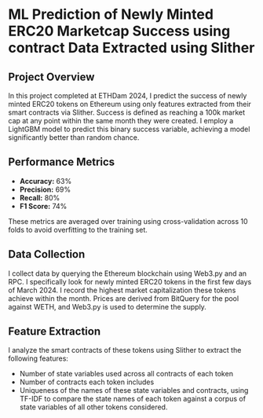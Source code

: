 #  ML Prediction of Newly Minted ERC20 Marketcap Success using contract Data Extracted using Slither

## Project Overview
In this project completed at ETHDam 2024, I predict the success of newly minted ERC20 tokens on Ethereum using only features extracted from their smart contracts via Slither. Success is defined as reaching a 100k market cap at any point within the same month they were created. I employ a LightGBM model to predict this binary success variable, achieving a model significantly better than random chance.

## Performance Metrics
- **Accuracy:** 63%
- **Precision:** 69%
- **Recall:** 80%
- **F1 Score:** 74%

These metrics are averaged over training using cross-validation across 10 folds to avoid overfitting to the training set.

## Data Collection
I collect data by querying the Ethereum blockchain using Web3.py and an RPC. I specifically look for newly minted ERC20 tokens in the first few days of March 2024. I record the highest market capitalization these tokens achieve within the month. Prices are derived from BitQuery for the pool against WETH, and Web3.py is used to determine the supply.

## Feature Extraction
I analyze the smart contracts of these tokens using Slither to extract the following features:
- Number of state variables used across all contracts of each token
- Number of contracts each token includes
- Uniqueness of the names of these state variables and contracts, using TF-IDF to compare the state names of each token against a corpus of state variables of all other tokens considered.
